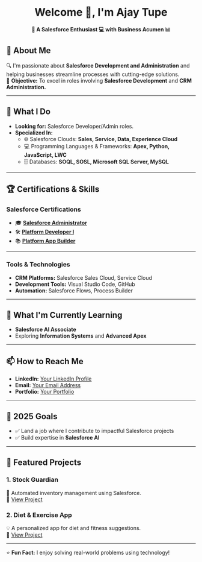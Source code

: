 <div align="center">

# Welcome 👋, I'm Ajay Tupe


**🌟 A Salesforce Enthusiast 💻 with Business Acumen 📊**  
</div>


## 🚀 About Me
🔍 I'm passionate about **Salesforce Development and Administration** and helping businesses streamline processes with cutting-edge solutions.  
🎯 **Objective:** To excel in roles involving **Salesforce Development** and **CRM Administration.**  

---

## 💼 What I Do  
- **Looking for:** Salesforce Developer/Admin roles.  
- **Specialized In:**  
  - 🌐 Salesforce Clouds: **Sales, Service, Data, Experience Cloud**  
  - 💻 Programming Languages & Frameworks: **Apex, Python, JavaScript, LWC**  
  - 🗄️ Databases: **SOQL, SOSL, Microsoft SQL Server, MySQL**  

---

## 🏆 Certifications & Skills  

### Salesforce Certifications
- 🎓 [**Salesforce Administrator**]([https://drive.google.com/link-to-admin-cert](https://drive.google.com/file/d/1IeWPYWitmNufWJFm9eYjdbpfCucRr3el/view?usp=drive_link))  
- 🛠️ [**Platform Developer I**](https://drive.google.com/link-to-dev1-cert)  
- 📚 [**Platform App Builder**](https://drive.google.com/link-to-appbuilder-cert)  

---

### Tools & Technologies
- **CRM Platforms:** Salesforce Sales Cloud, Service Cloud  
- **Development Tools:** Visual Studio Code, GitHub  
- **Automation:** Salesforce Flows, Process Builder  

---

## 🌱 What I'm Currently Learning
- **Salesforce AI Associate**  
- Exploring **Information Systems** and **Advanced Apex**  

---

## 📫 How to Reach Me
- **LinkedIn:** [Your LinkedIn Profile](https://linkedin.com/in/yourprofile)  
- **Email:** [Your Email Address](mailto:your-email@example.com)  
- **Portfolio:** [Your Portfolio](https://your-portfolio-link.com)  

---

## 🎯 2025 Goals
- ✅ Land a job where I contribute to impactful Salesforce projects  
- ✅ Build expertise in **Salesforce AI**  

---

## 🔗 Featured Projects
### 1. **Stock Guardian**  
🚀 Automated inventory management using Salesforce.  
🔗 [View Project](https://github.com/yourgithub/stockguardian)

### 2. **Diet & Exercise App**  
💡 A personalized app for diet and fitness suggestions.  
🔗 [View Project](https://github.com/yourgithub/diet-exercise-app)

---

⭐ **Fun Fact:** I enjoy solving real-world problems using technology!  
